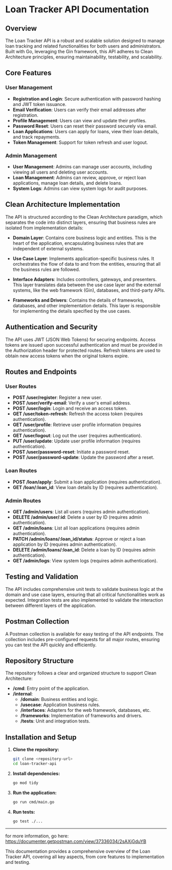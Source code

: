 # Loan Tracker API Documentation

## Overview
The Loan Tracker API is a robust and scalable solution designed to manage loan tracking and related functionalities for both users and administrators. Built with Go, leveraging the Gin framework, this API adheres to Clean Architecture principles, ensuring maintainability, testability, and scalability.

## Core Features

### User Management
- **Registration and Login**: Secure authentication with password hashing and JWT token issuance.
- **Email Verification**: Users can verify their email addresses after registration.
- **Profile Management**: Users can view and update their profiles.
- **Password Reset**: Users can reset their password securely via email.
- **Loan Applications**: Users can apply for loans, view their loan details, and track repayments.
- **Token Management**: Support for token refresh and user logout.

### Admin Management
- **User Management**: Admins can manage user accounts, including viewing all users and deleting user accounts.
- **Loan Management**: Admins can review, approve, or reject loan applications, manage loan details, and delete loans.
- **System Logs**: Admins can view system logs for audit purposes.

## Clean Architecture Implementation
The API is structured according to the Clean Architecture paradigm, which separates the code into distinct layers, ensuring that business rules are isolated from implementation details:

- **Domain Layer**: Contains core business logic and entities. This is the heart of the application, encapsulating business rules that are independent of external systems.

- **Use Case Layer**: Implements application-specific business rules. It orchestrates the flow of data to and from the entities, ensuring that all the business rules are followed.

- **Interface Adapters**: Includes controllers, gateways, and presenters. This layer translates data between the use case layer and the external systems, like the web framework (Gin), databases, and third-party APIs.

- **Frameworks and Drivers**: Contains the details of frameworks, databases, and other implementation details. This layer is responsible for implementing the details specified by the use cases.

## Authentication and Security
The API uses JWT (JSON Web Tokens) for securing endpoints. Access tokens are issued upon successful authentication and must be provided in the Authorization header for protected routes. Refresh tokens are used to obtain new access tokens when the original tokens expire.

## Routes and Endpoints

### User Routes
- **POST /user/register**: Register a new user.
- **POST /user/verify-email**: Verify a user's email address.
- **POST /user/login**: Login and receive an access token.
- **GET /user/token-refresh**: Refresh the access token (requires authentication).
- **GET /user/profile**: Retrieve user profile information (requires authentication).
- **GET /user/logout**: Log out the user (requires authentication).
- **PUT /user/update**: Update user profile information (requires authentication).
- **POST /user/password-reset**: Initiate a password reset.
- **POST /user/password-update**: Update the password after a reset.

### Loan Routes
- **POST /loan/apply**: Submit a loan application (requires authentication).
- **GET /loan/:loan_id**: View loan details by ID (requires authentication).

### Admin Routes
- **GET /admin/users**: List all users (requires admin authentication).
- **DELETE /admin/user/:id**: Delete a user by ID (requires admin authentication).
- **GET /admin/loans**: List all loan applications (requires admin authentication).
- **PATCH /admin/loans/:loan_id/status**: Approve or reject a loan application by ID (requires admin authentication).
- **DELETE /admin/loans/:loan_id**: Delete a loan by ID (requires admin authentication).
- **GET /admin/logs**: View system logs (requires admin authentication).

## Testing and Validation
The API includes comprehensive unit tests to validate business logic at the domain and use case layers, ensuring that all critical functionalities work as expected. Integration tests are also implemented to validate the interaction between different layers of the application.

## Postman Collection
A Postman collection is available for easy testing of the API endpoints. The collection includes pre-configured requests for all major routes, ensuring you can test the API quickly and efficiently.

## Repository Structure
The repository follows a clear and organized structure to support Clean Architecture:

- **/cmd**: Entry point of the application.
- **/internal**:
  - **/domain**: Business entities and logic.
  - **/usecase**: Application business rules.
  - **/interfaces**: Adapters for the web framework, databases, etc.
  - **/frameworks**: Implementation of frameworks and drivers.
  - **/tests**: Unit and integration tests.

## Installation and Setup

1. **Clone the repository:**
    ```bash
    git clone <repository-url>
    cd loan-tracker-api
    ```

2. **Install dependencies:**
    ```bash
    go mod tidy
    ```

3. **Run the application:**
    ```bash
    go run cmd/main.go
    ```

4. **Run tests:**
    ```bash
    go test ./...
    ```

---

for more information, go here: https://documenter.getpostman.com/view/37336034/2sAXjGduYB

This documentation provides a comprehensive overview of the Loan Tracker API, covering all key aspects, from core features to implementation and testing.
